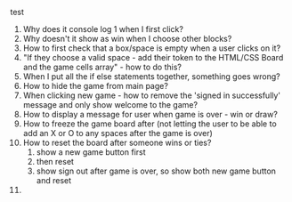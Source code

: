 test


1. Why does it console log 1 when I first click?
2. Why doesn't it show as win when I choose other blocks? 
3. How to first check that a box/space is empty when a user clicks on it?
4. "If they choose a valid space - add their token to the HTML/CSS Board and the game cells array" - how to do this?
5. When I put all the if else statements together, something goes wrong?
6. How to hide the game from main page?
7. When clicking new game - how to remove the 'signed in successfully' message and only show welcome to the game?
8. How to display a message for user when game is over - win or draw?
9.  How to freeze the game board after (not letting the user to be able to add an X or O to any spaces after the game is over)
10. How to reset the board after someone wins or ties? 
    1.  show a new game button first 
    2.  then reset 
    3.  show sign out after game is over, so show both new game button and reset 
11. 
